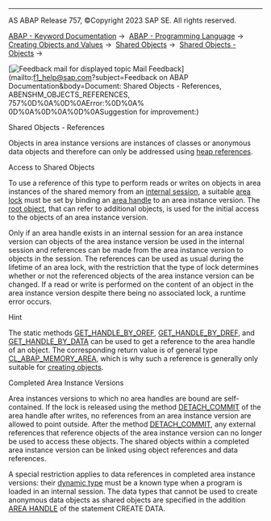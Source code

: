   

* * *

AS ABAP Release 757, ©Copyright 2023 SAP SE. All rights reserved.

[ABAP - Keyword Documentation](javascript:call_link\('abenabap.htm'\)) →  [ABAP - Programming Language](javascript:call_link\('abenabap_reference.htm'\)) →  [Creating Objects and Values](javascript:call_link\('abencreate_objects.htm'\)) →  [Shared Objects](javascript:call_link\('abenabap_shared_objects.htm'\)) →  [Shared Objects - Objects](javascript:call_link\('abenshm_objects.htm'\)) → 

 [![](Mail.gif?object=Mail.gif&sap-language=EN "Feedback mail for displayed topic") Mail Feedback](mailto:f1_help@sap.com?subject=Feedback on ABAP Documentation&body=Document: Shared Objects - References, ABENSHM_OBJECTS_REFERENCES, 757%0D%0A%0D%0AError:%0D%0A%
0D%0A%0D%0A%0D%0ASuggestion for improvement:)

Shared Objects - References

Objects in area instance versions are instances of classes or anonymous data objects and therefore can only be addressed using [heap references](javascript:call_link\('abenheap_reference_glosry.htm'\) "Glossary Entry").

Access to Shared Objects   

To use a reference of this type to perform reads or writes on objects in area instances of the shared memory from an [internal session](javascript:call_link\('abeninternal_session_glosry.htm'\) "Glossary Entry"), a suitable [area lock](javascript:call_link\('abenarea_lock_glosry.htm'\) "Glossary Entry") must be set by binding an [area handle](javascript:call_link\('abenarea_handle_glosry.htm'\) "Glossary Entry") to an area instance version. The [root object](javascript:call_link\('abenroot_object_glosry.htm'\) "Glossary Entry"), that can refer to additional objects, is used for the initial access to the objects of an area instance version.

Only if an area handle exists in an internal session for an area instance version can objects of the area instance version be used in the internal session and references can be made from the area instance version to objects in the session. The references can be used as usual during the lifetime of an area lock, with the restriction that the type of lock determines whether or not the referenced objects of the area instance version can be changed. If a read or write is performed on the content of an object in the area instance version despite there being no associated lock, a runtime error occurs.

Hint

The static methods [GET\_HANDLE\_BY\_OREF](javascript:call_link\('abenshm_cl_abap_memory_area.htm'\)), [GET\_HANDLE\_BY\_DREF](javascript:call_link\('abenshm_cl_abap_memory_area.htm'\)), and [GET\_HANDLE\_BY\_DATA](javascript:call_link\('abenshm_cl_abap_memory_area.htm'\)) can be used to get a reference to the area handle of an object. The corresponding return value is of general type [CL\_ABAP\_MEMORY\_AREA](javascript:call_link\('abenshm_cl_abap_memory_area.htm'\)), which is why such a reference is generally only suitable for [creating objects](javascript:call_link\('abenshm_objects_create_object.htm'\)).

Completed Area Instance Versions   

Area instances versions to which no area handles are bound are self-contained. If the lock is released using the method [DETACH\_COMMIT](javascript:call_link\('abenshm_cl_shm_area.htm'\)) of the area handle after writes, no references from an area instance version are allowed to point outside. After the method [DETACH\_COMMIT](javascript:call_link\('abenshm_cl_shm_area.htm'\)), any external references that reference objects of the area instance version can no longer be used to access these objects. The shared objects within a completed area instance version can be linked using object references and data references.

A special restriction applies to data references in completed area instance versions: their [dynamic type](javascript:call_link\('abendynamic_type_glosry.htm'\) "Glossary Entry") must be a known type when a program is loaded in an internal session. The data types that cannot be used to create anonymous data objects as shared objects are specified in the addition [AREA HANDLE](javascript:call_link\('abapcreate_data_area_handle.htm'\)) of the statement CREATE DATA.